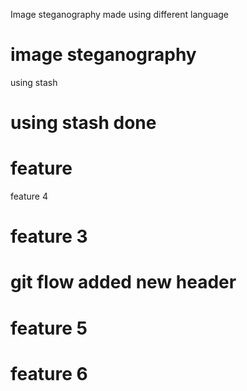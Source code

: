 Image steganography made using different language

# image steganography

using stash

# using stash done 
# feature
feature 4
# feature 3
# git flow added new header

# feature 5

# feature 6


